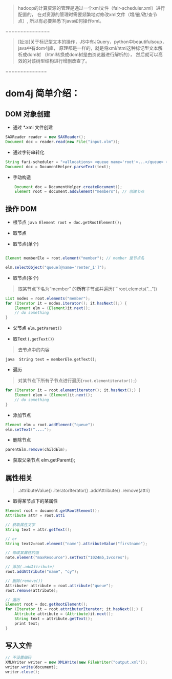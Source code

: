 > hadoop的计算资源的管理是通过一个xml文件（fair-scheduler.xml）进行配置的，
在对资源的管理时需要频繁地对修改xml文件（增/删/改/查节点）,
所以有必要熟悉下java如何操作xml。

===============
> [扯淡]关于标记型文本的操作，JS中有JQuery，python中beautifulsoup，java中有dom4j库，
原理都是一样的，就是将xml/html这种标记型文本解析成dom树
（html转换成dom树是由浏览器进行解析的），
然后就可以高效的对该树型结构进行增删改查了。

==============

# dom4j 简单介绍：

##  DOM 对象创建

- 通过 *.xml 文件创建
``` java
SAXReader reader = new SAXReader();
Document doc = reader.read(new File("input.xlm"));
```

- 通过字符串转化
 ``` java
String fari-scheduler = "<allocations> <queue name='root'>...</queue> </allocations>" ;
Document doc = DocumentHelper.parseText(text);
 ```

- 手动构造
```java
	Document doc = DocumentHelper.createDocument();
	Element root = document.addElement("members"); // 创建节点
```

## 操作 DOM

- 根节点
```java Element root = doc.getRootElement(); ```

- 取节点

- 取节点(单个)
``` java 

Element memberEle = root.element("member"); // member 是节点名 

elm.selectObject("queue[@name='renter_1']");
```

- 取节点(多个)
> 取某节点下名为“member” 的**所有**子节点并遍历(```root.elemets("..."))

``` java
List nodes = root.elements("member");
for (Iterator it = nodes.iterator(); it.hasNext();) {
	Element elm = (Element)it.next();
	// do something
}
```

- 父节点
``` elm.getParent() ```

- 取Text (```.getText()```)
> 去节点中的内容

```java  String text = memberEle.getText(); ```

- 遍历
> 对某节点下所有子节点进行遍历(```root.elementiterator();```)

``` java
for (Iterator it = root.elementiterator(); it.hasNext();) {
	Element elem = (Element)it.next();
	// do something
}
```

- 添加节点
```java
Element elm = root.addElement("queue"):
elm.setText("....");
```

- 删除节点
```java 
parentElm.remove(childElm);
```

- 获取父亲节点
elm.getParent();

## 属性相关
> .attributeValue()
> .iteratorIterator()
> .addAttribute()
> .remove(attri)

- 取得某节点下的某属性
``` java
Element root = document.getRootElement();
Attribute attr = root.atti

// 获取属性文字
String text = attr.getText();

// or
String text2=root.element("name").attributeValue("firstname");

// 修改某属性的值
note.element("maxResource").setText("1024mb,1vcores");

// 添加(.addAttribute)
root.addAttribute("name", "cy");

// 删除(remove())
Attributer attribute = root.attribute("queue");
root.remove(attribute);

// 遍历
Element root = doc.getRootElement();
for (Iterator it = root.attributerIterator; it.hasNext();) {
	Attribute attribute = (Attribute)it.next();
	String text = attribute.getText();
	print text;
}

```

## 写入文件

```java
// 不设置编码
XMLWriter writer = new XMLWrite(new FileWriter("output.xml"));
writer.write(document);
writer.close();
```
